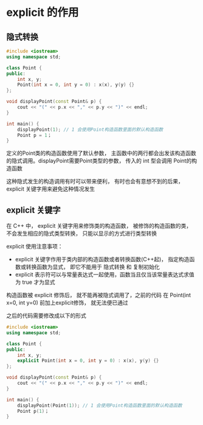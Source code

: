 # explicit 的作用
## 隐式转换
```CPP
#include <iostream>
using namespace std;

class Point {
public:
    int x, y;
    Point(int x = 0, int y = 0) : x(x), y(y) {}
};

void displayPoint(const Point& p) {
    cout << "(" << p.x << "," << p.y << ")" << endl;
}

int main() {
    displayPoint(1); // 1 会使用Point构造函数里面的默认构造函数
    Point p = 1；
}
```
定义的Point类的构造函数使用了默认参数， 主函数中的两行都会出发该构造函数的隐式调用。displayPoint需要Point类型的参数， 传入的 int 型会调用 Point的构造函数

这种隐式发生的构造调用有时可以带来便利， 有时也会有意想不到的后果， explicit 关键字用来避免这种情况发生

## explicit 关键字
在 C++ 中， explicit 关键字用来修饰类的构造函数， 被修饰的构造函数的类， 不会发生相应的隐式类型转换， 只能以显示的方式进行类型转换

explicit 使用注意事项：
+ explicit 关键字作用于类内部的构造函数或者转换函数(C++起)， 指定构造函数或转换函数为显式， 即它不能用于 隐式转换 和 复制初始化
+ explicit 表示符可以与常量表达式一起使用，函数当且仅当该常量表达式求值为 true 才为显式

构造函数被 explicit 修饰后， 就不能再被隐式调用了，之前的代码 在 Point(int x=0, int y=0) 前加上explicit修饰， 就无法便已通过

之后的代码需要修改成以下的形式
```cpp
#include <iostream>
using namespace std;

class Point {
public:
    int x, y;
    explicit Point(int x = 0, int y = 0) : x(x), y(y) {}
};

void displayPoint(const Point& p) {
    cout << "(" << p.x << "," << p.y << ")" << endl;
}

int main() {
    displayPoint(Point(1)); // 1 会使用Point构造函数里面的默认构造函数
    Point p(1)；
}
```